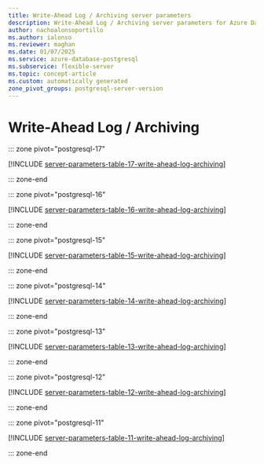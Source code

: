 ```yaml
---
title: Write-Ahead Log / Archiving server parameters
description: Write-Ahead Log / Archiving server parameters for Azure Database for PostgreSQL - Flexible Server.
author: nachoalonsoportillo
ms.author: ialonso
ms.reviewer: maghan
ms.date: 01/07/2025
ms.service: azure-database-postgresql
ms.subservice: flexible-server
ms.topic: concept-article
ms.custom: automatically generated
zone_pivot_groups: postgresql-server-version
---
```

# Write-Ahead Log / Archiving


::: zone pivot="postgresql-17"

[!INCLUDE [server-parameters-table-17-write-ahead-log-archiving](./includes/server-parameters-table-17-write-ahead-log-archiving.md)]

::: zone-end


::: zone pivot="postgresql-16"

[!INCLUDE [server-parameters-table-16-write-ahead-log-archiving](./includes/server-parameters-table-16-write-ahead-log-archiving.md)]

::: zone-end


::: zone pivot="postgresql-15"

[!INCLUDE [server-parameters-table-15-write-ahead-log-archiving](./includes/server-parameters-table-15-write-ahead-log-archiving.md)]

::: zone-end


::: zone pivot="postgresql-14"

[!INCLUDE [server-parameters-table-14-write-ahead-log-archiving](./includes/server-parameters-table-14-write-ahead-log-archiving.md)]

::: zone-end


::: zone pivot="postgresql-13"

[!INCLUDE [server-parameters-table-13-write-ahead-log-archiving](./includes/server-parameters-table-13-write-ahead-log-archiving.md)]

::: zone-end


::: zone pivot="postgresql-12"

[!INCLUDE [server-parameters-table-12-write-ahead-log-archiving](./includes/server-parameters-table-12-write-ahead-log-archiving.md)]

::: zone-end


::: zone pivot="postgresql-11"

[!INCLUDE [server-parameters-table-11-write-ahead-log-archiving](./includes/server-parameters-table-11-write-ahead-log-archiving.md)]

::: zone-end


